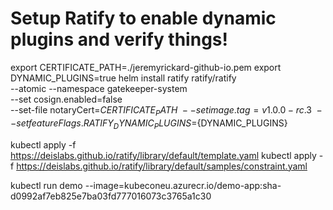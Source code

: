 # Setup Ratify to enable dynamic plugins and verify things!

export CERTIFICATE_PATH=./jeremyrickard-github-io.pem
export DYNAMIC_PLUGINS=true
helm install ratify ratify/ratify \
    --atomic --namespace gatekeeper-system \
    --set cosign.enabled=false \
    --set-file notaryCert=${CERTIFICATE_PATH} \
    --set image.tag=v1.0.0-rc.3 \
     --set featureFlags.RATIFY_DYNAMIC_PLUGINS=${DYNAMIC_PLUGINS}
    
kubectl apply -f https://deislabs.github.io/ratify/library/default/template.yaml
kubectl apply -f https://deislabs.github.io/ratify/library/default/samples/constraint.yaml

kubectl run demo --image=kubeconeu.azurecr.io/demo-app:sha-d0992af7eb825e7ba03fd777016073c3765a1c30

